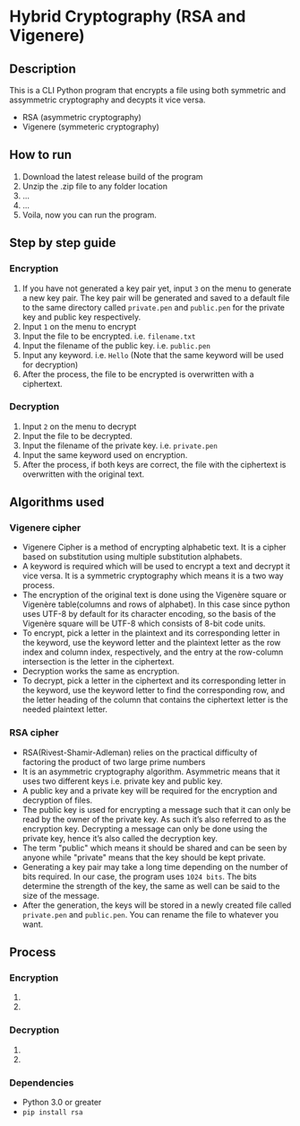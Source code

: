 # Hybrid Cryptography (RSA and Vigenere)

## Description
This is a CLI Python program that encrypts a file using both symmetric and assymmetric cryptography and decypts it vice versa.
* RSA (asymmetric cryptography)
* Vigenere (symmeteric cryptography)

## How to run
1. Download the latest release build of the program
2. Unzip the .zip file to any folder location
3. ...
4. ...
5. Voila, now you can run the program.

## Step by step guide
### Encryption
1. If you have not generated a key pair yet, input `3` on the menu to generate a new key pair.
The key pair will be generated and saved to a default file to the same directory called `private.pen` and `public.pen`
for the private key and public key respectively. 
2. Input `1` on the menu to encrypt
3. Input the file to be encrypted. i.e. `filename.txt`
4. Input the filename of the public key. i.e. `public.pen`
5. Input any keyword. i.e. `Hello` (Note that the same keyword will be used for decryption)
6. After the process, the file to be encrypted is overwritten with a ciphertext.

### Decryption
1. Input `2` on the menu to decrypt
2. Input the file to be decrypted.
3. Input the filename of the private key. i.e. `private.pen`
4. Input the same keyword used on encryption.
5. After the process, if both keys are correct, the file with the ciphertext is overwritten with the original text.


## Algorithms used
### Vigenere cipher
* Vigenere Cipher is a method of encrypting alphabetic text. It is a cipher based on substitution using multiple substitution alphabets.
* A keyword is required which will be used to encrypt a text and decrypt it vice versa. It is a symmetric cryptography which means it is a two way process.
* The encryption of the original text is done using the Vigenère square or Vigenère table(columns and rows of alphabet). In this case since python uses UTF-8 by default for its character encoding, so the basis of the Vigenère square will be UTF-8 which consists of 8-bit code units.
* To encrypt, pick a letter in the plaintext and its corresponding letter in the keyword, use the keyword letter and the plaintext letter as the row index and column index, respectively, and the entry at the row-column intersection is the letter in the ciphertext.
* Decryption works the same as encryption.
* To decrypt, pick a letter in the ciphertext and its corresponding letter in the keyword, use the keyword letter to find the corresponding row, and the letter heading of the column that contains the ciphertext letter is the needed plaintext letter.

### RSA cipher
* RSA(Rivest-Shamir-Adleman) relies on the practical difficulty of factoring the product of two large prime numbers
* It is an asymmetric cryptography algorithm. Asymmetric means that it uses two different keys i.e. private key and public key.
* A public key and a private key will be required for the encryption and decryption of files.
* The public key is used for encrypting a message such that it can only be read by the owner of the private key.
As such it’s also referred to as the encryption key. Decrypting a message can only be done using the private key, hence it’s also called the decryption key.
*  The term "public" which means it should be shared and can be seen by anyone while "private" means that the key should be kept private.
* Generating a key pair may take a long time depending on the number of bits required. In our case, the program uses `1024 bits`. The bits determine the strength of the key, the same as well can be said to the size of the message.
* After the generation, the keys will be stored in a newly created file called `private.pen` and `public.pen`. You can rename the file to whatever you want. 


## Process
### Encryption
1. 
2.


### Decryption
1.
2.


### Dependencies
* Python 3.0 or greater
* `pip install rsa`
